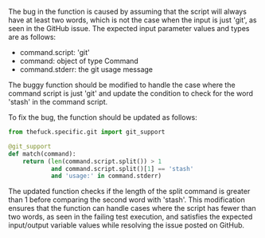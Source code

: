 The bug in the function is caused by assuming that the script will always have at least two words, which is not the case when the input is just 'git', as seen in the GitHub issue. The expected input parameter values and types are as follows:
- command.script: 'git'
- command: object of type Command
- command.stderr: the git usage message

The buggy function should be modified to handle the case where the command script is just 'git' and update the condition to check for the word 'stash' in the command script.

To fix the bug, the function should be updated as follows:

```python
from thefuck.specific.git import git_support

@git_support
def match(command):
    return (len(command.script.split()) > 1 
            and command.script.split()[1] == 'stash'
            and 'usage:' in command.stderr)
```

The updated function checks if the length of the split command is greater than 1 before comparing the second word with 'stash'. This modification ensures that the function can handle cases where the script has fewer than two words, as seen in the failing test execution, and satisfies the expected input/output variable values while resolving the issue posted on GitHub.
